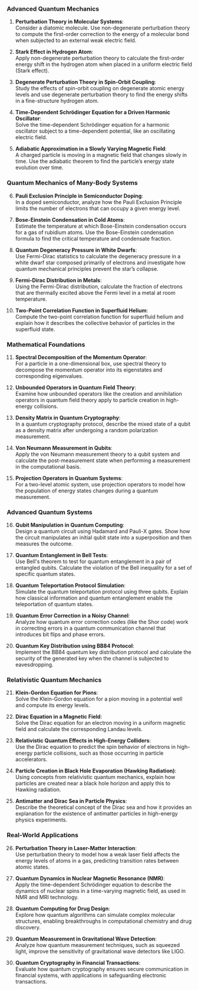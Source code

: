 ### **Advanced Quantum Mechanics**

1. **Perturbation Theory in Molecular Systems**:  
   Consider a diatomic molecule. Use non-degenerate perturbation theory to compute the first-order correction to the energy of a molecular bond when subjected to an external weak electric field.

2. **Stark Effect in Hydrogen Atom**:  
   Apply non-degenerate perturbation theory to calculate the first-order energy shift in the hydrogen atom when placed in a uniform electric field (Stark effect).

3. **Degenerate Perturbation Theory in Spin-Orbit Coupling**:  
   Study the effects of spin-orbit coupling on degenerate atomic energy levels and use degenerate perturbation theory to find the energy shifts in a fine-structure hydrogen atom.

4. **Time-Dependent Schrödinger Equation for a Driven Harmonic Oscillator**:  
   Solve the time-dependent Schrödinger equation for a harmonic oscillator subject to a time-dependent potential, like an oscillating electric field.

5. **Adiabatic Approximation in a Slowly Varying Magnetic Field**:  
   A charged particle is moving in a magnetic field that changes slowly in time. Use the adiabatic theorem to find the particle’s energy state evolution over time.

### **Quantum Mechanics of Many-Body Systems**

6. **Pauli Exclusion Principle in Semiconductor Doping**:  
   In a doped semiconductor, analyze how the Pauli Exclusion Principle limits the number of electrons that can occupy a given energy level.

7. **Bose-Einstein Condensation in Cold Atoms**:  
   Estimate the temperature at which Bose-Einstein condensation occurs for a gas of rubidium atoms. Use the Bose-Einstein condensation formula to find the critical temperature and condensate fraction.

8. **Quantum Degeneracy Pressure in White Dwarfs**:  
   Use Fermi-Dirac statistics to calculate the degeneracy pressure in a white dwarf star composed primarily of electrons and investigate how quantum mechanical principles prevent the star’s collapse.

9. **Fermi-Dirac Distribution in Metals**:  
   Using the Fermi-Dirac distribution, calculate the fraction of electrons that are thermally excited above the Fermi level in a metal at room temperature.

10. **Two-Point Correlation Function in Superfluid Helium**:  
    Compute the two-point correlation function for superfluid helium and explain how it describes the collective behavior of particles in the superfluid state.

### **Mathematical Foundations**

11. **Spectral Decomposition of the Momentum Operator**:  
    For a particle in a one-dimensional box, use spectral theory to decompose the momentum operator into its eigenstates and corresponding eigenvalues.

12. **Unbounded Operators in Quantum Field Theory**:  
    Examine how unbounded operators like the creation and annihilation operators in quantum field theory apply to particle creation in high-energy collisions.

13. **Density Matrix in Quantum Cryptography**:  
    In a quantum cryptography protocol, describe the mixed state of a qubit as a density matrix after undergoing a random polarization measurement.

14. **Von Neumann Measurement in Qubits**:  
    Apply the von Neumann measurement theory to a qubit system and calculate the post-measurement state when performing a measurement in the computational basis.

15. **Projection Operators in Quantum Systems**:  
    For a two-level atomic system, use projection operators to model how the population of energy states changes during a quantum measurement.

### **Advanced Quantum Systems**

16. **Qubit Manipulation in Quantum Computing**:  
    Design a quantum circuit using Hadamard and Pauli-X gates. Show how the circuit manipulates an initial qubit state into a superposition and then measures the outcome.

17. **Quantum Entanglement in Bell Tests**:  
    Use Bell's theorem to test for quantum entanglement in a pair of entangled qubits. Calculate the violation of the Bell inequality for a set of specific quantum states.

18. **Quantum Teleportation Protocol Simulation**:  
    Simulate the quantum teleportation protocol using three qubits. Explain how classical information and quantum entanglement enable the teleportation of quantum states.

19. **Quantum Error Correction in a Noisy Channel**:  
    Analyze how quantum error correction codes (like the Shor code) work in correcting errors in a quantum communication channel that introduces bit flips and phase errors.

20. **Quantum Key Distribution using BB84 Protocol**:  
    Implement the BB84 quantum key distribution protocol and calculate the security of the generated key when the channel is subjected to eavesdropping.

### **Relativistic Quantum Mechanics**

21. **Klein-Gordon Equation for Pions**:  
    Solve the Klein-Gordon equation for a pion moving in a potential well and compute its energy levels.

22. **Dirac Equation in a Magnetic Field**:  
    Solve the Dirac equation for an electron moving in a uniform magnetic field and calculate the corresponding Landau levels.

23. **Relativistic Quantum Effects in High-Energy Colliders**:  
    Use the Dirac equation to predict the spin behavior of electrons in high-energy particle collisions, such as those occurring in particle accelerators.

24. **Particle Creation in Black Hole Evaporation (Hawking Radiation)**:  
    Using concepts from relativistic quantum mechanics, explain how particles are created near a black hole horizon and apply this to Hawking radiation.

25. **Antimatter and Dirac Sea in Particle Physics**:  
    Describe the theoretical concept of the Dirac sea and how it provides an explanation for the existence of antimatter particles in high-energy physics experiments.

### **Real-World Applications**

26. **Perturbation Theory in Laser-Matter Interaction**:  
    Use perturbation theory to model how a weak laser field affects the energy levels of atoms in a gas, predicting transition rates between atomic states.

27. **Quantum Dynamics in Nuclear Magnetic Resonance (NMR)**:  
    Apply the time-dependent Schrödinger equation to describe the dynamics of nuclear spins in a time-varying magnetic field, as used in NMR and MRI technology.

28. **Quantum Computing for Drug Design**:  
    Explore how quantum algorithms can simulate complex molecular structures, enabling breakthroughs in computational chemistry and drug discovery.

29. **Quantum Measurement in Gravitational Wave Detection**:  
    Analyze how quantum measurement techniques, such as squeezed light, improve the sensitivity of gravitational wave detectors like LIGO.

30. **Quantum Cryptography in Financial Transactions**:  
    Evaluate how quantum cryptography ensures secure communication in financial systems, with applications in safeguarding electronic transactions.
